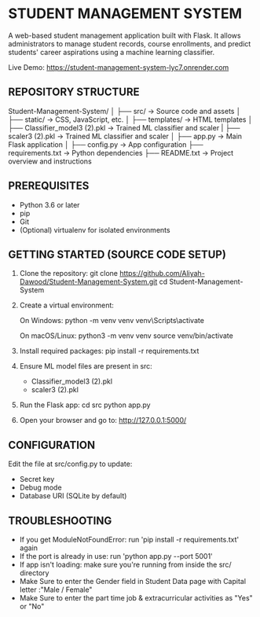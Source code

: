 STUDENT MANAGEMENT SYSTEM
=========================

A web-based student management application built with Flask. It allows administrators to manage student records, course enrollments, and predict students' career aspirations using a machine learning classifier.

Live Demo:
https://student-management-system-lyc7.onrender.com


REPOSITORY STRUCTURE
---------------------
Student-Management-System/
│
├── src/                        → Source code and assets
│   ├── static/                 → CSS, JavaScript, etc.
│   ├── templates/              → HTML templates
│   ├── Classifier_model3 (2).pkl   → Trained ML classifier and scaler
|   ├── scaler3 (2).pkl             → Trained ML classifier and scaler
│   ├── app.py                  → Main Flask application
│   ├── config.py               → App configuration
├── requirements.txt            → Python dependencies
├── README.txt                  → Project overview and instructions


PREREQUISITES
-------------
- Python 3.6 or later
- pip
- Git
- (Optional) virtualenv for isolated environments


GETTING STARTED (SOURCE CODE SETUP)
-----------------------------------

1. Clone the repository:
   git clone https://github.com/Aliyah-Dawood/Student-Management-System.git
   cd Student-Management-System

2. Create a virtual environment:

   On Windows:
   python -m venv venv
   venv\Scripts\activate

   On macOS/Linux:
   python3 -m venv venv
   source venv/bin/activate

3. Install required packages:
   pip install -r requirements.txt

4. Ensure ML model files are present in src:
   - Classifier_model3 (2).pkl
   - scaler3 (2).pkl

5. Run the Flask app:
   cd src
   python app.py

6. Open your browser and go to:
   http://127.0.0.1:5000/

CONFIGURATION
-------------
Edit the file at src/config.py to update:
- Secret key
- Debug mode
- Database URI (SQLite by default)


TROUBLESHOOTING
---------------
- If you get ModuleNotFoundError: run 'pip install -r requirements.txt' again
- If the port is already in use: run 'python app.py --port 5001'
- If app isn't loading: make sure you're running from inside the src/ directory
- Make Sure to enter the Gender field in Student Data page with Capital letter :"Male / Female"
- Make Sure to enter the part time job & extracurricular activities as "Yes" or "No"
